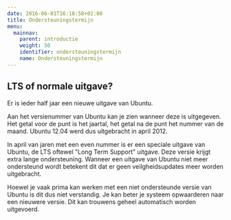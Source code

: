 ```yaml
---
date: 2016-06-01T16:18:58+02:00
title: Ondersteuningstermijn
menu:
  mainnav:
    parent: introductie
    weight: 50
    identifier: ondersteuningstermijn
    name: Ondersteuningstermijn
---
```



## LTS of normale uitgave?
Er is ieder half jaar een nieuwe uitgave van Ubuntu.

Aan het versienummer van Ubuntu kan je zien wanneer deze is uitgegeven. Het getal voor de punt is het jaartal, het getal na de punt het nummer van de maand. Ubuntu 12.04 werd dus uitgebracht in april 2012.

In april van jaren met een even nummer is er een speciale uitgave van Ubuntu, de LTS oftewel "Long Term Support" uitgave. Deze versie krijgt extra lange ondersteuning. Wanneer een uitgave van Ubuntu niet meer ondersteund wordt betekent dit dat er geen veilgheidsupdates meer worden uitgebracht.

Hoewel je vaak prima kan werken met een niet ondersteunde versie van Ubuntu is dit dus niet verstandig. Je kan beter je systeem opwaarderen naar een nieuwere versie. Dit kan trouwens geheel automatisch worden uitgevoerd.
